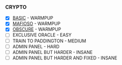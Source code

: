 ### CRYPTO

  - [X] [BASIC](BASIC) - WARMPUP
  - [X] [MAFIOSO](MAFIOSO) - WARMPUP
  - [X] [OBSCURE](OBSCURE) - WARMPUP
  - [ ] EXCLUSIVE ORACLE - EASY
  - [ ] TRAIN TO PADDINGTON - MEDIUM
  - [ ] ADMIN PANEL - HARD
  - [ ] ADMIN PANEL BUT HARDER - INSANE
  - [ ] ADMIN PANEL BUT HARDER AND FIXED - INSANE
